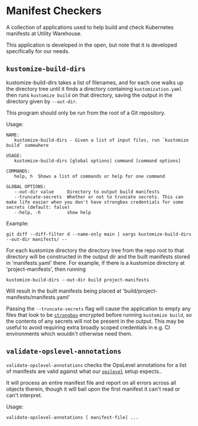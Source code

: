 # Manifest Checkers

A collection of applications used to help build and check Kubernetes manifests
at Utility Warehouse.

This application is developed in the open, but note that it is developed
specifically for our needs.

## `kustomize-build-dirs`

kustomize-build-dirs takes a list of filenames, and for each one walks up the
directory tree until it finds a directory containing `kustomization.yaml` then
runs `kustomize build` on that directory, saving the output in the directory
given by `--out-dir`.

This program should only be run from the root of a Git repository.

Usage:

    NAME:
       kustomize-build-dirs - Given a list of input files, run `kustomize build` somewhere
    
    USAGE:
       kustomize-build-dirs [global options] command [command options] 
    
    COMMANDS:
       help, h  Shows a list of commands or help for one command
    
    GLOBAL OPTIONS:
       --out-dir value     Directory to output build manifests
       --truncate-secrets  Whether or not to truncate secrets. This can make life easier when you don't have strongbox credentials for some secrets (default: false)
       --help, -h          show help

Example:

    git diff --diff-filter d --name-only main | xargs kustomize-build-dirs --out-dir manifests/ --

For each kustomize directory the directory tree from the repo root to that
directory will be constructed in the output dir and the built manifests stored
in 'manifests.yaml' there. For example, if there is a kustomize directory at
'project-manifests', then running

    kustomize-build-dirs --out-dir build project-manifests

Will result in the built manifests being placed at
'build/project-manifests/manifests.yaml'

Passing the `--truncate-secrets` flag will cause the application to empty any
files that look to be [`strongbox`](https://github.com/uw-labs/strongbox)
encrypted before running `kustomize build`, so the contents of any secrets will
not be present in the output. This may be useful to avoid requiring extra
broadly scoped credentials in e.g. CI environments which wouldn't otherwise need
them.

## `validate-opslevel-annotations`

`validate-opslevel-annotations` checks the OpsLevel annotations for a list of
manifests are valid against what our [`opslevel`](https://www.opslevel.com/)
setup expects..

It will process an entire manifest file and report on all errors across all
objects therein, though it will bail upon the first manifest it can't read or
can't interpret.

Usage:

    validate-opslevel-annotations [ manifest-file] ...
